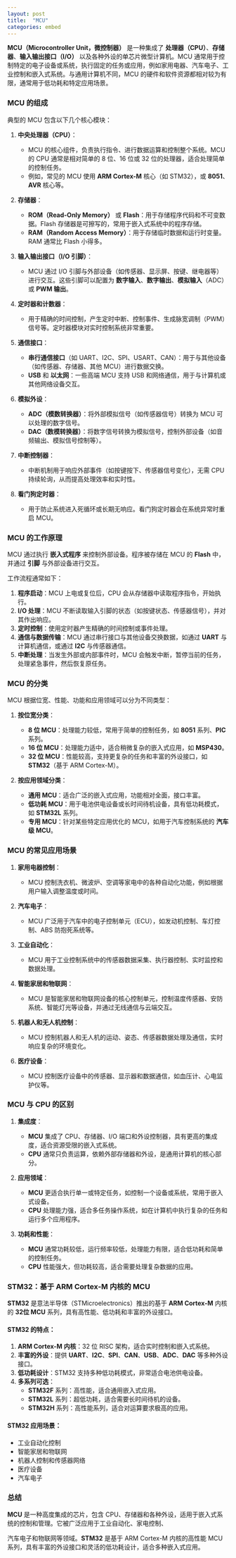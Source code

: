 ```yaml
---
layout: post
title:  "MCU"
categories: embed
---
```


**MCU（Microcontroller Unit，微控制器）** 是一种集成了 **处理器（CPU）**、**存储器**、**输入输出接口（I/O）** 以及各种外设的单芯片微型计算机。MCU 通常用于控制特定的电子设备或系统，执行固定的任务或应用，例如家用电器、汽车电子、工业控制和嵌入式系统。与通用计算机不同，MCU 的硬件和软件资源都相对较为有限，通常用于低功耗和特定应用场景。

### **MCU 的组成**

典型的 MCU 包含以下几个核心模块：

1. **中央处理器（CPU）**：
   - MCU 的核心组件，负责执行指令、进行数据运算和控制整个系统。MCU 的 CPU 通常是相对简单的 8 位、16 位或 32 位的处理器，适合处理简单的控制任务。
   - 例如，常见的 MCU 使用 **ARM Cortex-M** 核心（如 STM32），或 **8051**、**AVR** 核心等。

2. **存储器**：
   - **ROM（Read-Only Memory）** 或 **Flash**：用于存储程序代码和不可变数据。Flash 存储器是可擦写的，常用于嵌入式系统中的程序存储。
   - **RAM（Random Access Memory）**：用于存储临时数据和运行时变量。RAM 通常比 Flash 小得多。

3. **输入输出接口（I/O 引脚）**：
   - MCU 通过 I/O 引脚与外部设备（如传感器、显示屏、按键、继电器等）进行交互。这些引脚可以配置为 **数字输入**、**数字输出**、**模拟输入**（ADC）或 **PWM 输出**。

4. **定时器和计数器**：
   - 用于精确的时间控制，产生定时中断、控制事件、生成脉宽调制（PWM）信号等。定时器模块对实时控制系统非常重要。

5. **通信接口**：
   - **串行通信接口**（如 UART、I2C、SPI、USART、CAN）：用于与其他设备（如传感器、存储器、其他 MCU）进行数据交换。
   - **USB** 和 **以太网**：一些高端 MCU 支持 USB 和网络通信，用于与计算机或其他网络设备交互。

6. **模拟外设**：
   - **ADC（模数转换器）**：将外部模拟信号（如传感器信号）转换为 MCU 可以处理的数字信号。
   - **DAC（数模转换器）**：将数字信号转换为模拟信号，控制外部设备（如音频输出、模拟信号控制等）。

7. **中断控制器**：
   - 中断机制用于响应外部事件（如按键按下、传感器信号变化），无需 CPU 持续轮询，从而提高处理效率和实时性。

8. **看门狗定时器**：
   - 用于防止系统进入死循环或长期无响应。看门狗定时器会在系统异常时重启 MCU。

### **MCU 的工作原理**

MCU 通过执行 **嵌入式程序** 来控制外部设备。程序被存储在 MCU 的 **Flash** 中，并通过 **引脚** 与外部设备进行交互。

工作流程通常如下：
1. **程序启动**：MCU 上电或复位后，CPU 会从存储器中读取程序指令，开始执行。
2. **I/O 处理**：MCU 不断读取输入引脚的状态（如按键状态、传感器信号），并对其作出响应。
3. **定时控制**：使用定时器产生精确的时间控制或事件处理。
4. **通信与数据传输**：MCU 通过串行接口与其他设备交换数据，如通过 **UART** 与计算机通信，或通过 **I2C** 与传感器通信。
5. **中断处理**：当发生外部或内部事件时，MCU 会触发中断，暂停当前的任务，处理紧急事件，然后恢复原任务。

### **MCU 的分类**

MCU 根据位宽、性能、功能和应用领域可以分为不同类型：

1. **按位宽分类**：
   - **8 位 MCU**：处理能力较低，常用于简单的控制任务，如 **8051** 系列、**PIC** 系列。
   - **16 位 MCU**：处理能力适中，适合稍微复杂的嵌入式应用，如 **MSP430**。
   - **32 位 MCU**：性能较高，支持更复杂的任务和丰富的外设接口，如 **STM32**（基于 ARM Cortex-M）。

2. **按应用领域分类**：
   - **通用 MCU**：适合广泛的嵌入式应用，功能相对全面，接口丰富。
   - **低功耗 MCU**：用于电池供电设备或长时间待机设备，具有低功耗模式，如 **STM32L** 系列。
   - **专用 MCU**：针对某些特定应用优化的 MCU，如用于汽车控制系统的 **汽车级 MCU**。

### **MCU 的常见应用场景**

1. **家用电器控制**：
   - MCU 控制洗衣机、微波炉、空调等家电中的各种自动化功能，例如根据用户输入调整温度或时间。

2. **汽车电子**：
   - MCU 广泛用于汽车中的电子控制单元（ECU），如发动机控制、车灯控制、ABS 防抱死系统等。

3. **工业自动化**：
   - MCU 用于工业控制系统中的传感器数据采集、执行器控制、实时监控和数据处理。

4. **智能家居和物联网**：
   - MCU 是智能家居和物联网设备的核心控制单元，控制温度传感器、安防系统、智能灯光等设备，并通过无线通信与云端交互。

5. **机器人和无人机控制**：
   - MCU 控制机器人和无人机的运动、姿态、传感器数据处理及通信，实时响应复杂的环境变化。

6. **医疗设备**：
   - MCU 控制医疗设备中的传感器、显示器和数据通信，如血压计、心电监护仪等。

### **MCU 与 CPU 的区别**

1. **集成度**：
   - **MCU** 集成了 CPU、存储器、I/O 端口和外设控制器，具有更高的集成度，适合资源受限的嵌入式系统。
   - **CPU** 通常只负责运算，依赖外部存储器和外设，是通用计算机的核心部分。

2. **应用领域**：
   - **MCU** 更适合执行单一或特定任务，如控制一个设备或系统，常用于嵌入式设备。
   - **CPU** 处理能力强，适合多任务操作系统，如在计算机中执行复杂的任务和运行多个应用程序。

3. **功耗和性能**：
   - **MCU** 通常功耗较低，运行频率较低，处理能力有限，适合低功耗和简单的控制任务。
   - **CPU** 性能强大，但功耗较高，适合需要处理复杂数据的应用。

### **STM32：基于 ARM Cortex-M 内核的 MCU**

**STM32** 是意法半导体（STMicroelectronics）推出的基于 **ARM Cortex-M** 内核的 **32位 MCU** 系列，具有高性能、低功耗和丰富的外设接口。

#### **STM32 的特点**：
1. **ARM Cortex-M 内核**：32 位 RISC 架构，适合实时控制和嵌入式系统。
2. **丰富的外设**：提供 **UART**、**I2C**、**SPI**、**CAN**、**USB**、**ADC**、**DAC** 等多种外设接口。
3. **低功耗设计**：STM32 支持多种低功耗模式，非常适合电池供电设备。
4. **多系列可选**：
   - **STM32F** 系列：高性能，适合通用嵌入式应用。
   - **STM32L** 系列：超低功耗，适合需要长时间待机的设备。
   - **STM32H** 系列：高性能系列，适合对运算要求极高的应用。

#### **STM32 应用场景**：
- 工业自动化控制
- 智能家居和物联网
- 机器人控制和传感器网络
- 医疗设备
- 汽车电子

### **总结**

**MCU** 是一种高度集成的芯片，包含 CPU、存储器和各种外设，适用于嵌入式系统的控制和管理。它被广泛应用于工业自动化、家电控制、

汽车电子和物联网等领域。**STM32** 是基于 ARM Cortex-M 内核的高性能 MCU 系列，具有丰富的外设接口和灵活的低功耗设计，适合多种嵌入式应用。